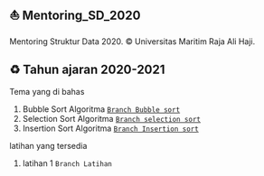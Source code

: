 ## ⛵ Mentoring_SD_2020
Mentoring Struktur Data 2020. © Universitas Maritim Raja Ali Haji.

## ♻ Tahun ajaran 2020-2021
Tema yang di bahas
1. Bubble Sort Algoritma <a href="https://github.com/Dendi6/Mentoring_SD_2020/tree/bubble-sort">```Branch Bubble sort```</a>
2. Selection Sort Algoritma <a href="https://github.com/Dendi6/Mentoring_SD_2020/tree/selection-sort">```Branch selection sort```</a>
3. Insertion Sort Algoritma <a href="https://github.com/Dendi6/Mentoring_SD_2020/blob/insertion-sort">```Branch Insertion sort```</a>

latihan yang tersedia
1. latihan 1 ```Branch Latihan```
